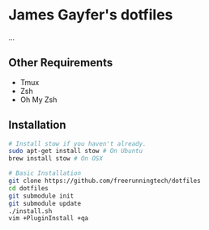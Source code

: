 # James Gayfer's dotfiles

...

## Other Requirements
- Tmux
- Zsh
- Oh My Zsh

## Installation

```sh
# Install stow if you haven't already.
sudo apt-get install stow # On Ubuntu
brew install stow # On OSX

# Basic Installation
git clone https://github.com/freerunningtech/dotfiles
cd dotfiles
git submodule init
git submodule update
./install.sh
vim +PluginInstall +qa
```
